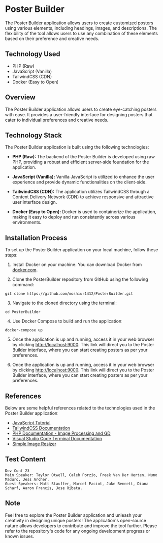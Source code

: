 # Poster Builder

The Poster Builder application allows users to create customized posters using various elements, including headings, images, and descriptions. The flexibility of the tool allows users to use any combination of these elements based on their preference and creative needs.

## Technology Used

- PHP (Raw)
- JavaScript (Vanilla)
- TailwindCSS (CDN)
- Docker (Easy to Open)

## Overview

The Poster Builder application allows users to create eye-catching posters with ease. It provides a user-friendly interface for designing posters that cater to individual preferences and creative needs.

## Technology Stack

The Poster Builder application is built using the following technologies:

- **PHP (Raw):** The backend of the Poster Builder is developed using raw PHP, providing a robust and efficient server-side foundation for the application.

- **JavaScript (Vanilla):** Vanilla JavaScript is utilized to enhance the user experience and provide dynamic functionalities on the client-side.

- **TailwindCSS (CDN):** The application utilizes TailwindCSS through a Content Delivery Network (CDN) to achieve responsive and attractive user interface design.

- **Docker (Easy to Open):** Docker is used to containerize the application, making it easy to deploy and run consistently across various environments.

## Installation Process

To set up the Poster Builder application on your local machine, follow these steps:

1. Install Docker on your machine. You can download Docker from [docker.com](https://www.docker.com).

2. Clone the PosterBuilder repository from GitHub using the following command:

```
git clone https://github.com/moshiur1412/PosterBuilder.git

```

3. Navigate to the cloned directory using the terminal:

```
cd PosterBuilder

```

4. Use Docker Compose to build and run the application:

```
docker-compose up

```

5. Once the application is up and running, access it in your web browser by clicking [http://localhost:9000](http://localhost:9000). This link will direct you to the Poster Builder interface, where you can start creating posters as per your preferences.

6. Once the application is up and running, access it in your web browser by clicking [http://localhost:9000](http://localhost:9000). This link will direct you to the Poster Builder interface, where you can start creating posters as per your preferences.

## References

Below are some helpful references related to the technologies used in the Poster Builder application:

- [JavaScript Tutorial](https://www.javascripttutorial.net)
- [TailwindCSS Documentation](https://tailwindcss.com/doc)
- [PHP Documentation - Image Processing and GD](https://www.php.net/manual/en/book.image.php)
- [Visual Studio Code Terminal Documentation](https://code.visualstudio.com/docs/terminal)
- [Simple Image Resizer](https://www.simpleimageresizer.com/)

## Test Content

```
Dev Conf 23
Main Speaker: Taylor Otwell, Caleb Porzio, Freek Van Der Herten, Nuno Maduro, Jess Archer.
Guest Speakers: Matt Stauffer, Marcel Paciot, Jake Bennett, Diana Scharf, Aaron Francis, Jose Ribata.

```

## Note

Feel free to explore the Poster Builder application and unleash your creativity in designing unique posters! The application's open-source nature allows developers to contribute and improve the tool further. Please refer to the repository's code for any ongoing development progress or known issues.
